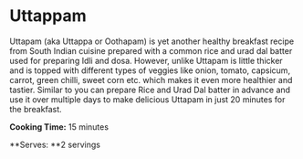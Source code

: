 # Uttappam

Uttapam \(aka Uttappa or Oothapam\) is yet another healthy breakfast recipe from South Indian cuisine prepared with a common rice and urad dal batter used for preparing Idli and dosa. However, unlike Uttapam is little thicker and is topped with different types of veggies like onion, tomato, capsicum, carrot, green chilli, sweet corn etc. which makes it even more healthier and tastier. Similar to you can prepare Rice and Urad Dal batter in advance and use it over multiple days to make delicious Uttapam in just 20 minutes for the breakfast.



**Cooking Time:** 15 minutes

**Serves: **2 servings

